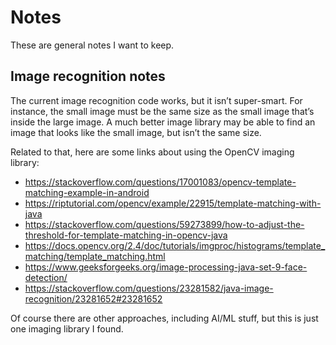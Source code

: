 # Notes

These are general notes I want to keep.


## Image recognition notes

The current image recognition code works, but it isn’t super-smart. For instance,
the small image must be the same size as the small image that’s inside the large
image. A much better image library may be able to find an image that looks like
the small image, but isn’t the same size.

Related to that, here are some links about using the OpenCV imaging library:

- https://stackoverflow.com/questions/17001083/opencv-template-matching-example-in-android
- https://riptutorial.com/opencv/example/22915/template-matching-with-java
- https://stackoverflow.com/questions/59273899/how-to-adjust-the-threshold-for-template-matching-in-opencv-java
- https://docs.opencv.org/2.4/doc/tutorials/imgproc/histograms/template_matching/template_matching.html
- https://www.geeksforgeeks.org/image-processing-java-set-9-face-detection/
- https://stackoverflow.com/questions/23281582/java-image-recognition/23281652#23281652

Of course there are other approaches, including AI/ML stuff, but this is just one imaging library I found.



